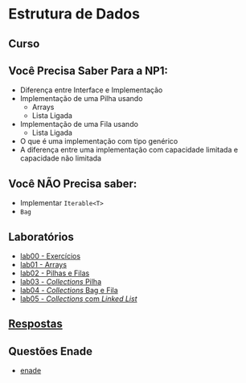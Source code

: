 # Estrutura de Dados

## Curso

<!-- Este curso será ministrado usando a linguagem Java

- Definições e Conceitos
    - [Tipos abstratos de Dados](ed_files/curso/00/00-ed.html)
- [Como fazer um array em Java](ed_files/curso/01-arrays.html)
 -->

## Você Precisa Saber Para a NP1:
 - Diferença entre Interface e Implementação
 - Implementação de uma Pilha usando
   - Arrays
   - Lista Ligada
 - Implementação de uma Fila usando
   - Lista Ligada
 - O que é uma implementação com tipo genérico
 - A diferença entre uma implementação com capacidade limitada e capacidade não limitada

## Você **NÃO** Precisa saber:
 - Implementar `Iterable<T>`
 - `Bag`

## Laboratórios

- [lab00 - Exercícios](ed_files/lab/ex00.html)
- [lab01 - Arrays](ed_files/lab/ex01arrays.html)
- [lab02 - Pilhas e Filas](ed_files/lab/ex02pilha_fila.html)
- [lab03 - *Collections* Pilha](ed_files/lab/ex03colecoes.html)
- [lab04 - *Collections* Bag e Fila](ed_files/lab/ex04colecoes.html)
- [lab05 - *Collections* com *Linked List*](ed_files/lab/ex05colecoes.html)

## [Respostas](https://github.com/viniciusdenovaes/viniciusdenovaes.github.io/tree/master/aulas/unip/20242/ed_files/lab/workspace/labED/src)


## Questões Enade

- [enade](https://github.com/viniciusdenovaes/viniciusdenovaes.github.io/tree/master/aulas/unip/20241/poo_files/enade)
